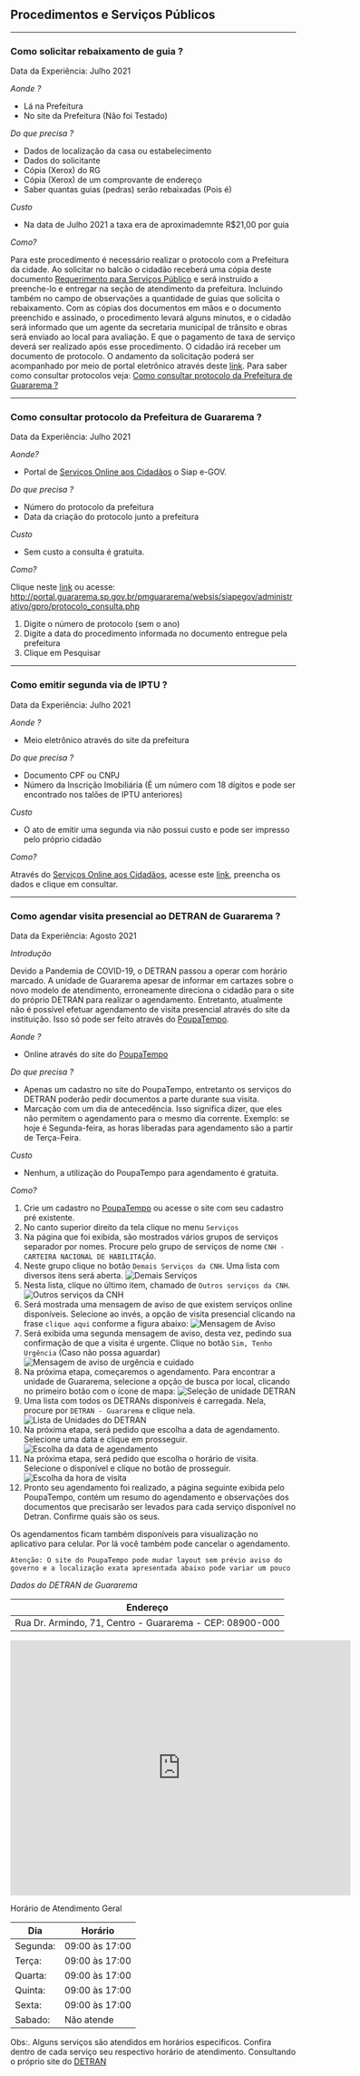 
## Procedimentos e Serviços Públicos

--- 
### Como solicitar rebaixamento de guia ?

Data da Experiência: Julho 2021

_Aonde ?_

- Lá na Prefeitura
- No site da Prefeitura (Não foi Testado)

_Do que precisa ?_

- Dados de localização da casa ou estabelecimento
- Dados do solicitante
- Cópia (Xerox) do RG
- Cópia (Xerox) de um comprovante de endereço
- Saber quantas guias (pedras) serão rebaixadas (Pois é)

_Custo_

- Na data de Julho 2021 a taxa era de aproximademnte R$21,00 por guia 

_Como?_

Para este procedimento é necessário realizar o protocolo com a Prefeitura da cidade. Ao solicitar no balcão o cidadão receberá uma cópia deste documento [Requerimento para Serviços Público](http://www.guararema.sp.gov.br/arquivo/editor/file/Requerimento%20para%20Servicos%20Publicos%20-%20SO.pdf) e será instruido a preenche-lo e entregar na seção de atendimento da prefeitura. Incluindo também no campo de observações a quantidade de guias que solicita o rebaixamento.
Com as cópias dos documentos em mãos e o documento preenchido e assinado, o procedimento levará alguns minutos, e o cidadão será informado que um agente da secretaria municipal de trânsito e obras será enviado ao local para avaliação. E que o pagamento de taxa de serviço deverá ser realizado após esse procedimento.
O cidadão irá receber um documento de protocolo. O andamento da solicitação poderá ser acompanhado por meio de portal eletrônico através deste [link](http://portal.guararema.sp.gov.br/pmguararema/websis/siapegov/administrativo/gpro/protocolo_consulta.php). Para saber como consultar protocolos veja: [Como consultar protocolo da Prefeitura de Guararema ?](#como-consultar-protocolo-da-prefeitura-de-guararema-)

---
### Como consultar protocolo da Prefeitura de Guararema ?

Data da Experiência: Julho 2021

*Aonde?*
- Portal de [Serviços Online aos Cidadãos](http://portal.guararema.sp.gov.br/pmguararema/websis/siapegov/portal/index.php) o Siap e-GOV.

*Do que precisa ?*

- Número do protocolo da prefeitura
- Data da criação do protocolo junto a prefeitura

*Custo*

- Sem custo a consulta é gratuita.

*Como?*

Clique neste [link](http://portal.guararema.sp.gov.br/pmguararema/websis/siapegov/administrativo/gpro/protocolo_consulta.php) ou acesse: http://portal.guararema.sp.gov.br/pmguararema/websis/siapegov/administrativo/gpro/protocolo_consulta.php

1. Digite o número de protocolo (sem o ano)
2. Digite a data do procedimento informada no documento entregue pela prefeitura
3. Clique em Pesquisar

---
### Como emitir segunda via de IPTU ? 

Data da Experiência: Julho 2021

*Aonde ?*

- Meio eletrônico através do site da prefeitura

*Do que precisa ?*

- Documento CPF ou CNPJ
- Número da Inscrição Imobiliária (É um número com 18 dígitos e pode ser encontrado nos talões de IPTU anteriores)

*Custo*

- O ato de emitir uma segunda via não possui custo e pode ser impresso pelo próprio cidadão

*Como?*

Através do  [Serviços Online aos Cidadãos](http://portal.guararema.sp.gov.br/pmguararema/websis/siapegov/portal/index.php), 
acesse este [link](http://portal.guararema.sp.gov.br/pmguararema/websis/siapegov/arrecadacao/2via/index.php), preencha os dados e clique em consultar.

---
### Como agendar visita presencial ao DETRAN de Guararema ? 

Data da Experiência: Agosto 2021

*Introdução*

Devido a Pandemia de COVID-19, o DETRAN passou a operar com horário marcado. A unidade de Guararema apesar de informar em cartazes sobre o novo modelo de atendimento, erroneamente direciona o cidadão para o site do próprio DETRAN para realizar o agendamento. Entretanto, atualmente não é possível efetuar agendamento de visita presencial através do site da instituição. Isso só pode ser feito através do [PoupaTempo](https://www.poupatempo.sp.gov.br/).

*Aonde ?*

- Online através do site do [PoupaTempo](https://www.poupatempo.sp.gov.br/)

*Do que precisa ?*

- Apenas um cadastro no site do PoupaTempo, entretanto os serviços do DETRAN poderão pedir documentos a parte durante sua visita.
- Marcação com um dia de antecedência. Isso significa dizer, que eles não permitem o agendamento para o mesmo dia corrente. Exemplo: se hoje é Segunda-feira, as horas liberadas para agendamento são a partir de Terça-Feira.

*Custo*

- Nenhum, a utilização do PoupaTempo para agendamento é gratuita.

*Como?*


1. Crie um cadastro no [PoupaTempo](https://www.poupatempo.sp.gov.br/) ou acesse o site com seu cadastro pré existente.
2. No canto superior direito da tela clique no menu ```Serviços``` 
3. Na página que foi exibida, são mostrados vários grupos de serviços separador por nomes. Procure pelo grupo de serviços de nome ```CNH - CARTEIRA NACIONAL DE HABILITAÇÃO```. 
4. Neste grupo clique no botão ```Demais Serviços da CNH```. Uma lista com diversos itens será aberta. ![Demais Serviços](ilustracoes\detran\1.png)
5. Nesta lista, clique no último item, chamado de ```Outros serviços da CNH```. ![Outros serviços da CNH](ilustracoes\detran\2.png)
6. Será mostrada uma mensagem de aviso de que existem serviços online disponíveis. Selecione ao invés, a opção de visita presencial clicando na frase ```clique aqui``` conforme a figura abaixo: ![Mensagem de Aviso](ilustracoes\detran\3.png)
7. Será exibida uma segunda mensagem de aviso, desta vez, pedindo sua confirmação de que a visita é urgente. Clique no botão ```Sim, Tenho Urgência``` (Caso não possa aguardar) ![Mensagem de aviso de urgência e cuidado](ilustracoes\detran\4.png)
8. Na próxima etapa, começaremos o agendamento. Para encontrar a unidade de Guararema, selecione a opção de busca por local, clicando no primeiro botão com o ícone de mapa: ![Seleção de unidade DETRAN](ilustracoes\detran\5.png)
9. Uma lista com todos os DETRANs disponíveis é carregada. Nela, procure por ```DETRAN - Guararema``` e clique nela.![Lista de Unidades do DETRAN](ilustracoes\detran\6.png)
10. Na próxima etapa, será pedido que escolha a data de agendamento. Selecione uma data e clique em prosseguir. ![Escolha da data de agendamento](ilustracoes\detran\7.png)
11. Na próxima etapa, será pedido que escolha o horário de visita. Selecione o disponível e clique no botão de prosseguir. ![Escolha da hora de visita](ilustracoes\detran\8.png)
12. Pronto seu agendamento foi realizado, a página seguinte exibida pelo PoupaTempo, contém um resumo do agendamento e observações dos documentos que precisarão ser levados para cada serviço disponível no Detran. Confirme quais são os seus.

Os agendamentos ficam também disponíveis para visualização no aplicativo para celular. Por lá você também pode cancelar o agendamento.

```Atenção: O site do PoupaTempo pode mudar layout sem prévio aviso do governo e a localização exata apresentada abaixo pode variar um pouco```

*Dados do DETRAN de Guararema*


| Endereço| 
|-----|
| Rua Dr. Armindo, 71, Centro - Guararema - CEP: 08900-000 | 

<iframe src="https://www.google.com/maps/embed?pb=!1m18!1m12!1m3!1d3661.285139053991!2d-46.03340828502499!3d-23.41406478475615!2m3!1f0!2f0!3f0!3m2!1i1024!2i768!4f13.1!3m3!1m2!1s0x94cdcfcc040883b9%3A0x4bee58c904be562!2sDetran.SP!5e0!3m2!1sen!2sbr!4v1628124537286!5m2!1sen!2sbr" width="600" height="450" style="border:0;" allowfullscreen="" loading="lazy"></iframe>

Horário de Atendimento Geral

| Dia | Horário | 
|-----|---------|
| Segunda: | 09:00 às 17:00 |
| Terça: | 09:00 às 17:00 |
| Quarta: | 09:00 às 17:00 |
| Quinta: | 09:00 às 17:00 |
| Sexta: | 09:00 às 17:00 |
| Sabado: | Não atende |

Obs:. Alguns serviços são atendidos em horários especificos. Confira dentro de cada serviço seu respectivo horário de atendimento. Consultando o próprio site do [DETRAN](https://www.detran.sp.gov.br/wps/portal/portaldetran/cidadao/habilitacao/servicos/ciretran?regiao=interiorGM)
